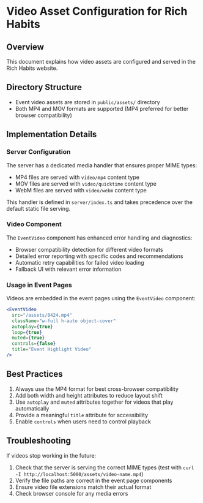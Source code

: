 # Video Asset Configuration for Rich Habits

## Overview
This document explains how video assets are configured and served in the Rich Habits website.

## Directory Structure
- Event video assets are stored in `public/assets/` directory
- Both MP4 and MOV formats are supported (MP4 preferred for better browser compatibility)

## Implementation Details

### Server Configuration
The server has a dedicated media handler that ensures proper MIME types:
- MP4 files are served with `video/mp4` content type
- MOV files are served with `video/quicktime` content type
- WebM files are served with `video/webm` content type

This handler is defined in `server/index.ts` and takes precedence over the default static file serving.

### Video Component
The `EventVideo` component has enhanced error handling and diagnostics:
- Browser compatibility detection for different video formats
- Detailed error reporting with specific codes and recommendations
- Automatic retry capabilities for failed video loading
- Fallback UI with relevant error information

### Usage in Event Pages
Videos are embedded in the event pages using the `EventVideo` component:

```jsx
<EventVideo
  src="/assets/0424.mp4"
  className="w-full h-auto object-cover"
  autoplay={true}
  loop={true}
  muted={true}
  controls={false}
  title="Event Highlight Video"
/>
```

## Best Practices
1. Always use the MP4 format for best cross-browser compatibility
2. Add both width and height attributes to reduce layout shift
3. Use `autoplay` and `muted` attributes together for videos that play automatically
4. Provide a meaningful `title` attribute for accessibility
5. Enable `controls` when users need to control playback

## Troubleshooting
If videos stop working in the future:
1. Check that the server is serving the correct MIME types (test with `curl -I http://localhost:5000/assets/video-name.mp4`)
2. Verify the file paths are correct in the event page components
3. Ensure video file extensions match their actual format
4. Check browser console for any media errors